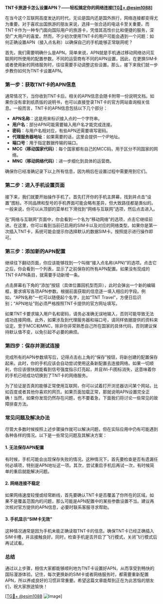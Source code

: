 **TNT卡旅游卡怎么设置APN？——轻松搞定你的网络连接[[TG💪+ @esim1088](https://t.me/s/esim1088)]**

在当今这个互联网高度发达的时代，无论是国内还是国外旅行，网络连接都变得尤为重要。对于喜欢出国旅游的朋友来说，选择一张合适的电话卡至关重要。而TNT卡作为一种专门面向国际用户的旅游卡，凭借其高性价比和便捷的服务，深受广大用户的喜爱。然而，不少初次使用TNT卡的用户可能会遇到一个问题：如何正确设置APN（接入点名称）以确保自己的手机能够正常联网呢？

首先，我们需要明确什么是APN。简单来说，APN就是手机通过移动网络访问互联网时所使用的配置参数。不同的运营商有不同的APN设置，因此，在更换SIM卡或者使用新的网络服务时，往往需要手动调整这些设置。那么，接下来我们就一步步教你如何为TNT卡设置APN。

### 第一步：获取TNT卡的APN信息

通常情况下，当你收到TNT卡后，相关的APN信息会随卡附带一份说明文档。如果你没有拿到纸质版的说明书，也可以直接登录TNT卡的官方网站查询相关信息。一般而言，TNT卡的APN信息包括以下几个部分：

- **APN名称**：这是用来标识接入点的一个字符串。
- **用户名**：部分APN可能需要输入用户名才能完成连接。
- **密码**：与用户名相对应，有些APN还需要填写密码。
- **代理服务器地址**：如果需要的话，这里会提供一个IP地址。
- **端口号**：用于指定数据传输的端口。
- **MCC（移动国家代码）**：每个国家都有自己的MCC码，用于区分不同国家的网络。
- **MNC（移动网络代码）**：进一步细化到具体的运营商。

确保你已经准确记录下以上所有信息，因为稍后在设置过程中需要用到它们。

### 第二步：进入手机设置页面

接下来，我们就要开始操作手机了。首先打开你的手机主屏幕，找到并点击“设置”图标。不同品牌和型号的手机界面可能会略有差异，但大致路径都是类似的。一般来说，你可以从顶部的菜单栏下滑找到“网络与互联网”选项，然后点击进入。

在“网络与互联网”页面中，你会看到一个名为“移动网络”的选项，点击它继续前进。在这里，你可以看到当前已启用的SIM卡以及对应的网络类型。如果你是第一次插入TNT卡，系统可能会提示你选择默认的数据SIM卡。按照提示进行操作即可。

### 第三步：添加新的APN配置

继续往下翻动页面，你应该能够找到一个叫做“接入点名称(APN)”的选项。点击它之后，你会看到一个列表，显示了之前保存的所有APN配置。如果没有现成的TNT卡APN条目，就需要手动新增一条。

点击屏幕右下角的“添加”按钮（具体位置因机型而异），此时会弹出一个新的编辑框，要求填写各项APN参数。根据前面获取的信息逐一填入相应的字段。例如，“APN名称”一栏可以随便起个名字，比如“TNT Travel”，方便日后识别；“APN地址”则必须严格按照TNT卡提供的官方网址填写。

如果TNT卡要求输入用户名和密码，请务必准确无误地输入，否则可能导致无法成功连接网络。此外，如果涉及到代理服务器和端口号，请同样依据提供的资料来设定。至于MCC和MNC，除非你非常熟悉自己所在国家的具体代码，否则建议保持默认值不变，以免引起不必要的麻烦。

### 第四步：保存并测试连接

完成所有的APN参数填写后，记得点击右上角的“保存”按钮，将新创建的配置保存起来。此时，你的手机应该会自动尝试使用这条新配置去连接网络。如果一切顺利，你应该很快就能看到信号强度指示灯亮起，并且Wi-Fi图标消失，这意味着你的手机已经成功切换到了TNT卡的网络服务。

为了验证是否真的能够正常使用互联网，你可以试着打开浏览器访问某个网站，比如百度或者其他你喜欢的网页。如果页面加载正常，那就说明APN设置完全正确！当然，如果你发现仍然存在问题，也不要着急，下面我们将讨论一些常见的故障排查方法。

### 常见问题及解决办法

尽管大多数时候按照上述步骤操作就可以解决问题，但在实际应用中仍有可能遇到各种各样的情况。以下是一些常见问题及其解决方案：

#### 1. 无法保存APN配置
有时候，手机可能会出现保存失败的情况。这种情况下，首先要检查是否有遗漏任何必填项，特别是APN地址这一项。其次，尝试重启手机后再试一次，有时候简单的重启就能解决问题。

#### 2. 网络连接不稳定
如果网络速度较慢或经常断线，首先要确认TNT卡是否覆盖了你所在的区域。如果不是覆盖范围内的问题，那么可能是APN配置中的某些参数设置不当。建议再次核对官方提供的APN信息，必要时联系客服寻求帮助。

#### 3. 手机显示“SIM卡无效”
这种情况通常是因为手机未能正确读取TNT卡的信息。确保TNT卡已经正确插入SIM卡槽，并且接触良好。同时，检查手机是否开启了飞行模式，关闭飞行模式后再试试看。

### 总结

通过以上步骤，相信大家都能够顺利地为TNT卡设置好APN，从而享受到畅快的国际漫游体验。记住，每次更换新的SIM卡或者网络服务时，都需要重新配置APN，所以养成良好的习惯非常重要。希望这篇文章能帮到正在为此苦恼的朋友们，祝大家旅途愉快！

[[TG💪+ @esim1088](https://t.me/s/esim1088) ![Image](https://i.postimg.cc/4NQfJmqS/Snipaste-2025-05-13-00-14-12.png)]